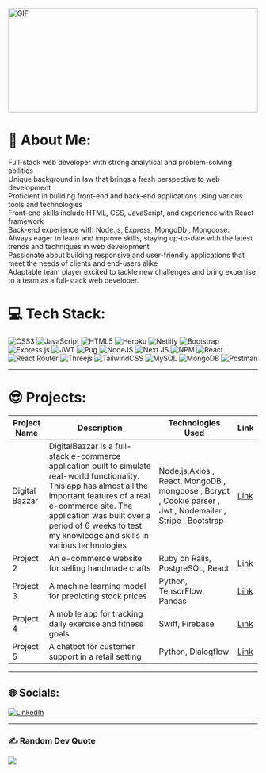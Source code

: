 




<img align="center" alt="GIF" src="https://github.com/abhisheknaiidu/abhisheknaiidu/blob/master/code.gif?raw=true" width="100%" height="210" /> 



# 💫 About Me:
Full-stack web developer with strong analytical and problem-solving abilities<br>Unique background in law that brings a fresh perspective to web development<br>Proficient in building front-end and back-end applications using various tools and technologies<br>Front-end skills include HTML, CSS, JavaScript, and experience with React framework<br>Back-end experience with Node.js, Express, MongoDb , Mongoose.<br>Always eager to learn and improve skills, staying up-to-date with the latest trends and techniques in web development<br>Passionate about building responsive and user-friendly applications that meet the needs of clients and end-users alike<br>Adaptable team player excited to tackle new challenges and bring expertise to a team as a full-stack web developer.

# 💻 Tech Stack:
![CSS3](https://img.shields.io/badge/css3-%231572B6.svg?style=for-the-badge&logo=css3&logoColor=white) ![JavaScript](https://img.shields.io/badge/javascript-%23323330.svg?style=for-the-badge&logo=javascript&logoColor=%23F7DF1E) ![HTML5](https://img.shields.io/badge/html5-%23E34F26.svg?style=for-the-badge&logo=html5&logoColor=white) ![Heroku](https://img.shields.io/badge/heroku-%23430098.svg?style=for-the-badge&logo=heroku&logoColor=white) ![Netlify](https://img.shields.io/badge/netlify-%23000000.svg?style=for-the-badge&logo=netlify&logoColor=#00C7B7) ![Bootstrap](https://img.shields.io/badge/bootstrap-%23563D7C.svg?style=for-the-badge&logo=bootstrap&logoColor=white) ![Express.js](https://img.shields.io/badge/express.js-%23404d59.svg?style=for-the-badge&logo=express&logoColor=%2361DAFB) ![JWT](https://img.shields.io/badge/JWT-black?style=for-the-badge&logo=JSON%20web%20tokens) ![Pug](https://img.shields.io/badge/Pug-FFF?style=for-the-badge&logo=pug&logoColor=A86454) ![NodeJS](https://img.shields.io/badge/node.js-6DA55F?style=for-the-badge&logo=node.js&logoColor=white) ![Next JS](https://img.shields.io/badge/Next-black?style=for-the-badge&logo=next.js&logoColor=white) ![NPM](https://img.shields.io/badge/NPM-%23000000.svg?style=for-the-badge&logo=npm&logoColor=white) ![React](https://img.shields.io/badge/react-%2320232a.svg?style=for-the-badge&logo=react&logoColor=%2361DAFB) ![React Router](https://img.shields.io/badge/React_Router-CA4245?style=for-the-badge&logo=react-router&logoColor=white) ![Threejs](https://img.shields.io/badge/threejs-black?style=for-the-badge&logo=three.js&logoColor=white) ![TailwindCSS](https://img.shields.io/badge/tailwindcss-%2338B2AC.svg?style=for-the-badge&logo=tailwind-css&logoColor=white) ![MySQL](https://img.shields.io/badge/mysql-%2300f.svg?style=for-the-badge&logo=mysql&logoColor=white) ![MongoDB](https://img.shields.io/badge/MongoDB-%234ea94b.svg?style=for-the-badge&logo=mongodb&logoColor=white) ![Postman](https://img.shields.io/badge/Postman-FF6C37?style=for-the-badge&logo=postman&logoColor=white)

<hr>

 #  😎  Projects:

| Project Name | Description | Technologies Used | Link |
| --- | --- | --- | --- |
| Digital Bazzar | DigitalBazzar is a full-stack e-commerce application built to simulate real-world functionality. This app has almost all the important features of a real e-commerce site. The application was built over a period of 6 weeks to test my knowledge and skills in various technologies| Node.js,Axios , React, MongoDB , mongoose , Bcrypt , Cookie parser , Jwt , Nodemailer , Stripe , Bootstrap | [Link](https://digital-bazzar.netlify.app/) |
| Project 2 | An e-commerce website for selling handmade crafts | Ruby on Rails, PostgreSQL, React | [Link](https://github.com/your-username/project2) |
| Project 3 | A machine learning model for predicting stock prices | Python, TensorFlow, Pandas | [Link](https://github.com/your-username/project3) |
| Project 4 | A mobile app for tracking daily exercise and fitness goals | Swift, Firebase | [Link](https://github.com/your-username/project4) |
| Project 5 | A chatbot for customer support in a retail setting | Python, Dialogflow | [Link](https://github.com/your-username/project5) |

<hr>


## 🌐 Socials:
[![LinkedIn](https://img.shields.io/badge/LinkedIn-%230077B5.svg?logo=linkedin&logoColor=white)](https://linkedin.com/in/https://www.linkedin.com/in/tarek-aljabr-61544599/) 

<hr>



### ✍️ Random Dev Quote
![](https://quotes-github-readme.vercel.app/api?type=horizontal&theme=radical)

<!-- Proudly created with GPRM ( https://gprm.itsvg.in ) -->
